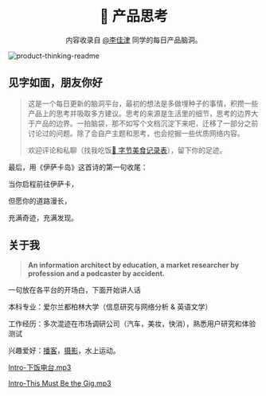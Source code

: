 <div align="center">

# 🎯 产品思考

内容收录自 [@李佳津](#) 同学的每日产品脑洞。

</div>

![product-thinking-readme](https://mayandev.oss-cn-hangzhou.aliyuncs.com/uPic/product-thinking-readme.png)

## 见字如面，朋友你好

> 这是一个每日更新的脑洞平台，最初的想法是多做埋种子的事情，积攒一些产品上的思考并吸取多方建议。思考的来源是生活里的细节，思考的边界大于产品的边界。一拍脑袋，那不如写个文档沉淀下来吧，迁移了一部分之前讨论过的问题。除了会自产主题和思考，也会挖掘一些优质网络内容。
>
> 欢迎评论和私聊（找我吃饭[🍅 字节美食记录表](https://bytedance.feishu.cn/docs/doccnv5Rq6S3fOz6WiYfig6xc9e#BOOEV8)），留下你的足迹。

最后，用《伊萨卡岛》这首诗的第一句收尾：

当你启程前往伊萨卡，

但愿你的道路漫长，

充满奇迹，充满发现。

## 关于我

> **An information architect by education, a market researcher by profession and a podcaster by accident.**

一句放在各平台的开场白，下面开始讲人话

本科专业：爱尔兰都柏林大学（信息研究与网络分析 & 英语文学）

工作经历：多次混迹在市场调研公司（汽车，美妆，快消），熟悉用户研究和体验测试

兴趣爱好：[播客](https://mp.weixin.qq.com/s/urpRKpF_kxEQwpqIYKH4Lg)，[摄影](https://bytedance.feishu.cn/docs/doccny9Wzab1zhxXJxwpOzo18Yf?from=from_copylink)，水上运动。

[Intro-下饭电台.mp3](https://bytedance.feishu.cn/file/boxcn3xR4jZMzN5eHc0tvtlfqef?from=from)

[Intro-This Must Be the Gig.mp3](https://bytedance.feishu.cn/file/boxcnViW0LiBdPYCtGdtxuD3YRC)
